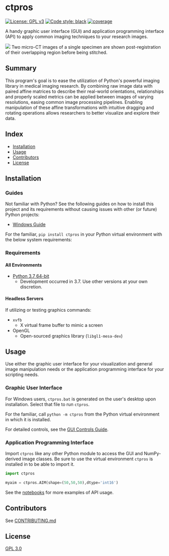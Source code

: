 # ctpros <!-- omit in toc -->
[![License: GPL v3](https://img.shields.io/badge/License-GPLv3-blue.svg)](https://www.gnu.org/licenses/gpl-3.0)
[![Code style: black](https://img.shields.io/badge/code%20style-black-000000.svg)](https://github.com/psf/black)
[![coverage](http://gitlab.com/caosuna/ctpros/-/jobs/artifacts/master/raw/.test_results/coverage.svg?job=coverage)](https://gitlab.com/caosuna/ctpros/-/jobs/artifacts/master/file/.test_results/coverage_html/index.html?job=coverage)

A handy graphic user interface (GUI) and application programming interface (API) to apply common imaging techniques to your research images.

<img src="docs/images/guiexample.png">
Two micro-CT images of a single specimen are shown post-registration of their overlapping region before being stitched.

## Summary <!-- omit in toc -->
This program's goal is to ease the utilization of Python's powerful imaging library in medical imaging research. By combining raw image data with paired affine matrices to describe their real-world orientations, relationships and properly scaled metrics can be applied between images of varying resolutions, easing common image processing pipelines. Enabling manipulation of these affine transformations with intuitive dragging and rotating operations allows researchers to better visualize and explore their data.
## Index <!-- omit in toc -->
- [Installation](#installation)
- [Usage](#usage)
- [Contributors](#contributors)
- [License](#license)

## Installation
### Guides <!-- omit in toc -->
Not familiar with Python? See the following guides on how to install this project and its requirements without causing issues
with other (or future) Python projects:
- [Windows Guide](docs/install_win_helpme.md)

For the familiar, `pip install ctpros` in your Python virtual environment with the below system requirements:

### Requirements <!-- omit in toc -->
#### All Environments <!-- omit in toc -->
- [Python 3.7 64-bit](https://www.python.org/downloads/release/python-379/)
  - Development occurred in 3.7. Use other versions at your own discretion.
  
#### Headless Servers <!-- omit in toc -->
If utilizing or testing graphics commands:
  - `xvfb`
    - X virtual frame buffer to mimic a screen
  - OpenGL
    - Open-sourced graphics library (`libgl1-mesa-dev`)
  
##  Usage
Use either the graphic user interface for your visualization and general image manipulation needs or the application programming interface for your scripting needs.

### Graphic User Interface <!-- omit in toc -->
For Windows users, `ctpros.bat` is generated on the user's desktop upon installation. Select that file to run `ctpros`.

For the familiar, call `python -m ctpros` from the Python virtual environment in which it is installed.

For detailed controls, see the [GUI Controls Guide](docs/gui_controls_helpme.md).

### Application Programming Interface <!-- omit in toc -->
Import `ctpros` like any other Python module to access the GUI and NumPy-derived image classes. Be sure to use the virtual environment `ctpros` is installed in to be able to import it.
```python
import ctpros

myaim = ctpros.AIM(shape=(50,50,50),dtype='int16')
```
See the [notebooks](notebooks/README.MD) for more examples of API usage.

## Contributors
See [CONTRIBUTING.md](CONTRIBUTING.md)

## License
[GPL 3.0](docs/gnu_gpl_3-0.txt)
